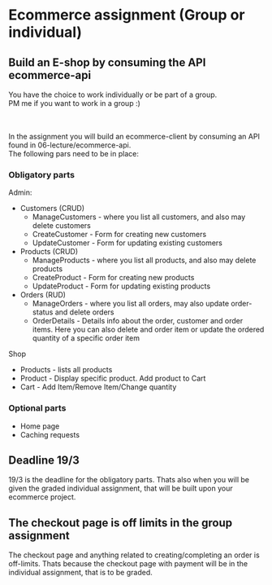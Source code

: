 # Ecommerce assignment (Group or individual)

## Build an E-shop by consuming the API ecommerce-api
You have the choice to work individually or be part of a group.<br>
PM me if you want to work in a group :)

<br>
<br>
In the assignment you will build an ecommerce-client by consuming an API found in 06-lecture/ecommerce-api. <br>
The following pars need to be in place:

### Obligatory parts
Admin:
- Customers (CRUD)
  - ManageCustomers - where you list all customers, and also may delete customers
  - CreateCustomer - Form for creating new customers
  - UpdateCustomer - Form for updating existing customers
- Products (CRUD)
  - ManageProducts - where you list all products, and also may delete products
  - CreateProduct - Form for creating new products
  - UpdateProduct - Form for updating existing products
- Orders (RUD)
  - ManageOrders - where you list all orders, may also update order-status and delete orders
  - OrderDetails - Details info about the order, customer and order items. Here you can also delete and order item or update the ordered quantity of a specific order item


Shop
- Products - lists all products
- Product - Display specific product. Add product to Cart
- Cart - Add Item/Remove Item/Change quantity


### Optional parts
- Home page
- Caching requests


## Deadline 19/3
19/3 is the deadline for the obligatory parts. Thats also when you will be given the graded individual assignment, that will be built upon your ecommerce project.

## The checkout page is off limits in the group assignment
The checkout page and anything related to creating/completing an order is off-limits. Thats because the checkout page with payment will be in the individual assignment, that is to be graded.

